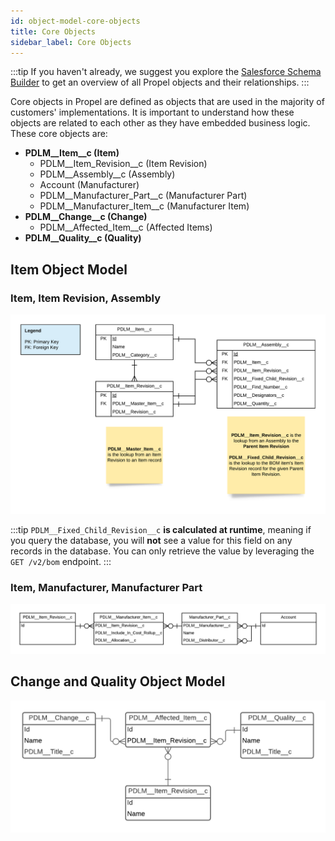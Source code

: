 ```yaml
---
id: object-model-core-objects
title: Core Objects
sidebar_label: Core Objects
---
```

:::tip
If you haven't already, we suggest you explore the [Salesforce Schema Builder](https://help.salesforce.com/articleView?id=schema_builder_working.htm&type=5) to get an overview of all Propel objects and their relationships.
:::

Core objects in Propel are defined as objects that are used in the majority of customers' implementations. It is important to understand how these objects are related to each other as they have embedded business logic. These core objects are:

 - **PDLM\__Item\__c (Item)**
   - PDLM\__Item_Revision\__c (Item Revision)
   - PDLM\__Assembly\__c (Assembly)
   - Account (Manufacturer)
   - PDLM\__Manufacturer_Part\__c (Manufacturer Part)
   - PDLM\__Manufacturer_Item\__c (Manufacturer Item)
 - **PDLM\__Change\__c (Change)**
   - PDLM\__Affected_Item\__c (Affected Items)
 - **PDLM\__Quality\__c (Quality)**

## Item Object Model
### Item, Item Revision, Assembly
![](../static/img/item-assembly-erd.png)

:::tip 
`PDLM__Fixed_Child_Revision__c` **is calculated at runtime**, meaning if you query the database, you will **not** see a value for this field on any records in the database. You can only retrieve the value by leveraging the `GET /v2/bom` endpoint.
:::

### Item, Manufacturer, Manufacturer Part
![](../static/img/item-mfr-erd.png)

## Change and Quality Object Model
![](../static/img/change-quality-ai-erd.png)